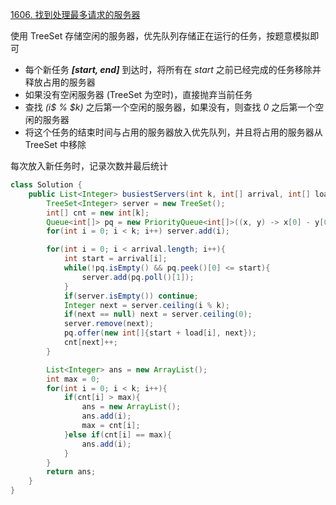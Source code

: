 [1606. 找到处理最多请求的服务器](https://leetcode-cn.com/problems/find-servers-that-handled-most-number-of-requests/solution/java-treeset-you-xian-dui-lie-mo-ni-by-f-h6ph//)

使用 TreeSet 存储空闲的服务器，优先队列存储正在运行的任务，按题意模拟即可

- 每个新任务 ***[start, end]*** 到达时，将所有在 *start* 之前已经完成的任务移除并释放占用的服务器
- 如果没有空闲服务器 (TreeSet 为空时)，直接抛弃当前任务
- 查找 *(i$ % $k)* 之后第一个空闲的服务器，如果没有，则查找 *0* 之后第一个空闲的服务器
- 将这个任务的结束时间与占用的服务器放入优先队列，并且将占用的服务器从 TreeSet 中移除


每次放入新任务时，记录次数并最后统计


```Java []
class Solution {
    public List<Integer> busiestServers(int k, int[] arrival, int[] load) {
        TreeSet<Integer> server = new TreeSet();
        int[] cnt = new int[k];
        Queue<int[]> pq = new PriorityQueue<int[]>((x, y) -> x[0] - y[0]);
        for(int i = 0; i < k; i++) server.add(i);

        for(int i = 0; i < arrival.length; i++){
            int start = arrival[i];
            while(!pq.isEmpty() && pq.peek()[0] <= start){
                server.add(pq.poll()[1]);
            }
            if(server.isEmpty()) continue;
            Integer next = server.ceiling(i % k);
            if(next == null) next = server.ceiling(0);
            server.remove(next);
            pq.offer(new int[]{start + load[i], next});
            cnt[next]++;
        }

        List<Integer> ans = new ArrayList();
        int max = 0;
        for(int i = 0; i < k; i++){
            if(cnt[i] > max){
                ans = new ArrayList();
                ans.add(i);
                max = cnt[i];
            }else if(cnt[i] == max){
                ans.add(i);
            }
        }
        return ans;
    }
}
```
